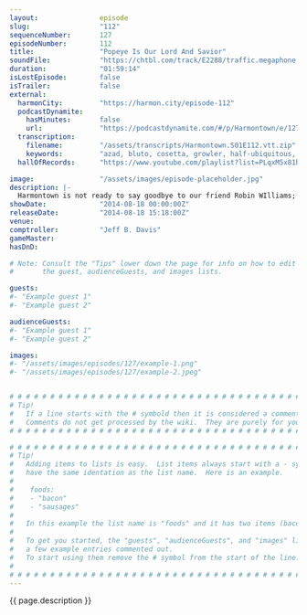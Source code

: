 ```yaml
---
layout:               episode
slug:                 "112"
sequenceNumber:       127
episodeNumber:        112
title:                "Popeye Is Our Lord And Savior"
soundFile:            "https://chtbl.com/track/E2288/traffic.megaphone.fm/STA3249789679.mp3?updated=1556746942"
duration:             "01:59:14"
isLostEpisode:        false
isTrailer:            false
external:
  harmonCity:         "https://harmon.city/episode-112"
  podcastDynamite:
    hasMinutes:       false
    url:              "https://podcastdynamite.com/#/p/Harmontown/e/127/112"
  transcription:
    filename:         "/assets/transcripts/Harmontown.S01E112.vtt.zip"
    keywords:         "azad, bluto, cosetta, growler, half-ubiquitous, po-cast, vagged, wheatgrass, pitard, aladdin, roadside, idealism, darm, malta, node, hoisted, parisian, von, nodes, ubiquitous, popeye, poopy, juicery, taps, yesterday's"
  hallOfRecords:      "https://www.youtube.com/playlist?list=PLqxM5x81hNOaJYcd55DUX_fuueElbp8Ig"

image:                "/assets/images/episode-placeholder.jpg"
description: |-
  Harmontown is not ready to say goodbye to our friend Robin WIlliams; Jeff & Dan write a new song, an Emmy award winning special effects editor makes their way to the stage, Ferguson and the current paramilitary police state are discussed at length. You ready? Lets do this.
showDate:             "2014-08-18 00:00:00Z"
releaseDate:          "2014-08-18 15:18:00Z"
venue:                
comptroller:          "Jeff B. Davis"
gameMaster:           
hasDnD:               

# Note: Consult the "Tips" lower down the page for info on how to edit
#       the guest, audienceGuests, and images lists.

guests:
#- "Example guest 1"
#- "Example guest 2"

audienceGuests:
#- "Example guest 1"
#- "Example guest 2"

images:
#- "/assets/images/episodes/127/example-1.png"
#- "/assets/images/episodes/127/example-2.jpeg"


# # # # # # # # # # # # # # # # # # # # # # # # # # # # # # # # # # # # # # # # # # # # #
# Tip!
#   If a line starts with the # symbold then it is considered a comment.
#   Comments do not get processed by the wiki.  They are purely for your information.
# # # # # # # # # # # # # # # # # # # # # # # # # # # # # # # # # # # # # # # # # # # # #

# # # # # # # # # # # # # # # # # # # # # # # # # # # # # # # # # # # # # # # # # # # # #
# Tip!
#   Adding items to lists is easy.  List items always start with a - symbol and have
#   have the same identation as the list name.  Here is an example.
#
#    foods:
#    - "bacon"
#    - "sausages"
#
#   In this example the list name is "foods" and it has two items (bacon, and sausages).
#
#   To get you started, the "guests", "audienceGuests", and "images" lists below have
#   a few example entries commented out.
#   To start using them remove the # symbol from the start of the line.
#
# # # # # # # # # # # # # # # # # # # # # # # # # # # # # # # # # # # # # # # # # # # # #
---
```


<!-- The episode description will be rendered here -->
{{ page.description }}

<!-- Add your content BELOW here -->
<!-- vvvvvvvvvvvvvvvvvvvvvvvvvvv -->




<!-- ^^^^^^^^^^^^^^^^^^^^^^^^^^^ -->
<!-- Add your content ABOVE here -->

<!-- The episode gallery will be rendered here -->